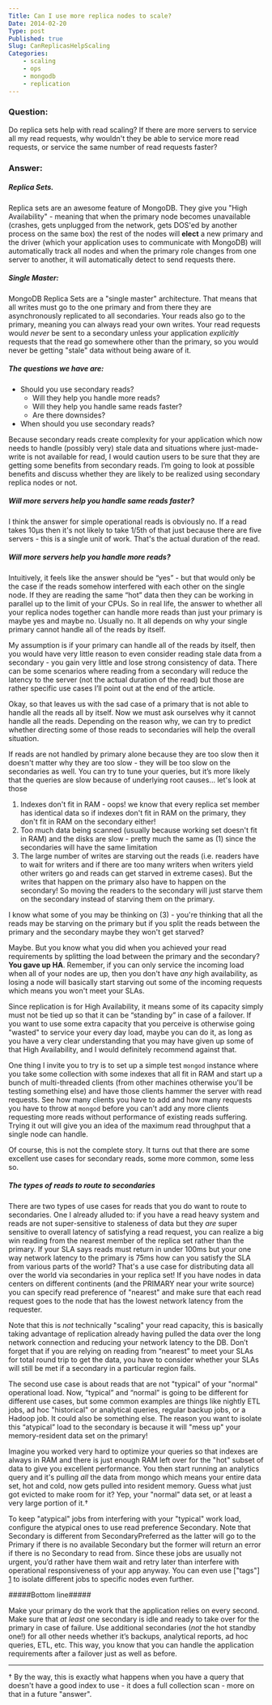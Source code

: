 ```yaml
---
Title: Can I use more replica nodes to scale?
Date: 2014-02-20 
Type: post
Published: true
Slug: CanReplicasHelpScaling
Categories: 
    - scaling
    - ops
    - mongodb
    - replication
---
```


### Question:

Do replica sets help with read scaling?  If there are more servers to service all my read requests, why wouldn't they be able to service more read requests, or service the same number of read requests faster?

### Answer:

##### Replica Sets.
Replica sets are an awesome feature of MongoDB.  They give you "High Availability" - meaning that when the primary node becomes unavailable (crashes, gets unplugged from the network, gets DOS'ed by another process on the same box) the rest of the nodes will **elect** a new primary and the driver (which your application uses to communicate with MongoDB) will automatically track all nodes and when the primary role changes from one server to another, it will automatically detect to send requests there.
##### Single Master:
MongoDB Replica Sets are a "single master" architecture.  That means that all writes must go to the one primary and from there they are asynchronously replicated to all secondaries.   Your reads also go to the primary, meaning you can always read your own writes.  Your read requests would _never_ be sent to a secondary unless your application *explicitly* requests that the read go somewhere other than the primary, so you would never be getting "stale" data without being aware of it.
##### The questions we have are:
- Should you use secondary reads?   
    + Will they help you handle more reads?
    + Will they help you handle same reads faster?
    + Are there downsides?
- When should you use secondary reads?

Because secondary reads create complexity for your application which now needs to handle (possibly very) stale data and situations where just-made-write is not available for read, I would caution users to be sure that they are getting some benefits from secondary reads.  I’m going to look at possible benefits and discuss whether they are likely to be realized using secondary replica nodes or not. 
##### Will more servers help you handle same reads faster?  
I think the answer for simple operational reads is obviously no.  If a read takes 10μs then it's not likely to take 1/5th of that just because there are five servers - this is a single unit of work.  That's the actual duration of the read.   

##### Will more servers help you handle more reads?
Intuitively, it feels like the answer should be “yes” - but that would only be the case if the reads somehow interfered with each other on the single node.  If they are reading the same “hot” data then they can be working in parallel up to the limit of your CPUs.   So in real life, the answer to whether all your replica nodes together can handle more reads than just your primary is maybe yes and maybe no. Usually no. It all depends on why your single primary cannot handle all of the reads by itself.

My assumption is if your primary can handle all of the reads by itself, then you would have very little reason to even consider reading stale data from a secondary - you gain very little and lose strong consistency of data. There can be some scenarios where reading from a secondary will reduce the latency to the server (not the actual duration of the read) but those are rather specific use cases I’ll point out at the end of the article. 

Okay, so that leaves us with the sad case of a primary that is not able to handle all the reads all by itself. Now we must ask ourselves why it cannot handle all the reads. Depending on the reason why, we can try to predict whether directing some of those reads to secondaries will help the overall situation.

If reads are not handled by primary alone because they are too slow then it doesn't matter why they are too slow - they will be too slow on the secondaries as well. You can try to tune your queries, but it’s more likely that the queries are slow because of underlying root causes... let's look at those 

1. Indexes don't fit in RAM - oops! we know that every replica set member has identical data so if indexes don't fit in RAM on the primary, they don't fit in RAM on the secondary either! 
2. Too much data being scanned (usually because working set doesn't fit in RAM) and the disks are slow - pretty much the same as (1) since the secondaries will have the same limitation 
3. The large number of writes are starving out the reads (i.e. readers have to wait for writers and if there are too many writers when writers yield other writers go and reads can get starved in extreme cases).  But the writes that happen on the primary also have to happen on the secondary!  So moving the readers to the secondary will just starve them on the secondary instead of starving them on the primary.


I know what some of you may be thinking on (3) - you're thinking that all the reads may be starving on the primary but if you split the reads between the primary and the secondary maybe they won't get starved?

Maybe.  But you know what you did when you achieved your read
requirements by splitting the load between the primary and the
secondary?   **You gave up HA**.  Remember, if you can only service the incoming load when all of your nodes are up, then you don't have *any* high availability, as losing a node will basically start starving out some of the incoming requests which means you won't meet your SLAs.

Since replication is for High Availability, it means some of its capacity simply must not be tied up so that it can be “standing by” in case of a failover. If you want to use some extra capacity that you perceive is otherwise going "wasted" to service your every day load, maybe you can do it, as long as you have a very clear understanding that you may have given up some of that High Availability, and I would definitely recommend against that.

One thing I invite you to try is to set up a simple test `mongod` instance where you take some collection with some indexes that all fit in RAM and start up a bunch of multi-threaded clients (from other machines otherwise you'll be testing something else) and have those clients hammer the server with read requests. See how many clients you have to add and how many requests you have to throw at `mongod` before you can't add any more clients requesting more reads without performance of existing reads suffering.  Trying it out will give you an idea of the maximum read throughput that a single node can handle.

Of course, this is not the complete story.  It turns out that there are some excellent use cases for secondary reads, some more common, some less so.

##### The types of reads to route to secondaries #####

There are two types of use cases for reads that you do want to route to secondaries. One I already alluded to: if you have a read heavy system and reads are not super-sensitive to staleness of data but they _are_ super sensitive to overall latency of satisfying a read request, you can realize a big win reading from the nearest member of the replica set rather than the primary.  If your SLA says reads must return in under 100ms but your one way network latency to the primary is 75ms how can you satisfy the SLA from various parts of the world? That's a use case for distributing data all over the world via secondaries in your replica set!  If you have nodes in data centers on different continents (and the PRIMARY near your write source) you can specify read preference of "nearest" and make sure that each read request goes to the node that has the lowest network latency from the requester.

Note that this is _not_ technically "scaling" your read capacity, this is basically taking advantage of replication already having pulled the data over the long network connection and reducing your network latency to the DB.  Don’t forget that if you are relying on reading from “nearest” to meet your SLAs for total round trip to get the data, you have to consider whether your SLAs will still be met if a secondary in a particular region fails.

The second use case is about reads that are not "typical" of your "normal" operational load.  Now, “typical” and “normal” is going to be different for different use cases, but some common examples are things like nightly ETL jobs, ad hoc "historical" or analytical queries, regular backup jobs, or a Hadoop job.  It could also be something else.  The reason you want to isolate this “atypical” load to the secondary is because it will "mess up" your memory-resident data set on the primary!

Imagine you worked very hard to optimize your queries so that indexes are always in RAM and there is just enough RAM left over for the "hot" subset of data to give you excellent performance. You then start running an analytics query and it's pulling _all_ the data from mongo which means your entire data set, hot and cold, now gets pulled into resident memory. Guess what just got evicted to make room for it? Yep, your "normal" data set, or at least a very large portion of it.†

To keep "atypical" jobs from interfering with your "typical" work load, configure the atypical ones to use read preference Secondary. Note that Secondary is different from SecondaryPreferred as the latter will go to the Primary if there is no available Secondary but the former will return an error if there is no Secondary to read from.  Since these jobs are usually not urgent, you’d rather have them wait and retry later than interfere with operational responsiveness of your app anyway.  You can even use ["tags"] [1] to isolate different jobs to specific nodes even further.  

#####Bottom line#####

Make your primary do the work that the application relies on every second.  Make sure that _at least_ one secondary is idle and ready to take over for the primary in case of failure.  Use additional secondaries (_not_ the hot standby one!) for all other needs whether it’s backups, analytical reports, ad hoc queries, ETL, etc.  This way, you know that you can handle the application requirements after a failover just as well as before.

---
†  By the way, this is exactly what happens when you have a query that doesn't have a good index to use - it does a full collection scan - more on that in a future "answer".

[1]: http://docs.mongodb.org/manual/tutorial/configure-replica-set-tag-sets/
